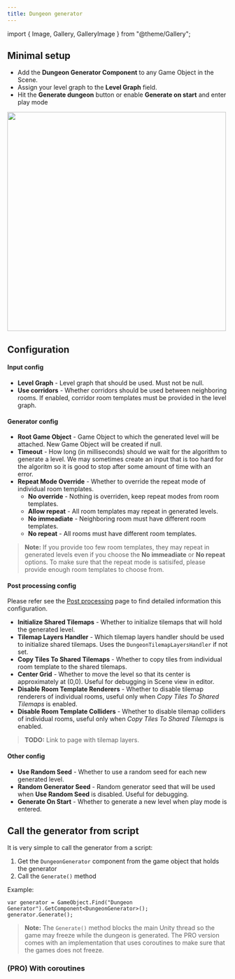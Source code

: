 ```yaml
---
title: Dungeon generator
---
```


import { Image, Gallery, GalleryImage } from "@theme/Gallery";

## Minimal setup

- Add the **Dungeon Generator Component** to any Game Object in the Scene.
- Assign your level graph to the **Level Graph** field.
- Hit the **Generate dungeon** button or enable **Generate on start** and enter play mode

<Image src="img/v2/generators/dungeon_generator_inspector.png" caption="Dungeon generator runner" width="500px" />

## Configuration

#### Input config

- **Level Graph** - Level graph that should be used. Must not be null.
- **Use corridors** - Whether corridors should be used between neighboring rooms. If enabled, corridor room templates must be provided in the level graph.

#### Generator config

- **Root Game Object** - Game Object to which the generated level will be attached. New Game Object will be created if null.
- **Timeout** - How long (in milliseconds) should we wait for the algorithm to generate a level. We may sometimes create an input that is too hard for the algoritm so it is good to stop after some amount of time with an error.
- **Repeat Mode Override** - Whether to override the repeat mode of individual room templates.
    - **No override** - Nothing is overriden, keep repeat modes from room templates.
    - **Allow repeat** - All room templates may repeat in generated levels.
    - **No immeadiate** - Neighboring room must have different room templates.
    - **No repeat** - All rooms must have different room templates.

> **Note:** If you provide too few room templates, they may repeat in generated levels even if you choose the **No immeadiate** or **No repeat** options. To make sure that the repeat mode is satisifed, please provide enough room templates to choose from.

#### Post processing config

Please refer see the [Post processing](../generators/post-process) page to find detailed information this configuration.

- **Initialize Shared Tilemaps** - Whether to initialize tilemaps that will hold the generated level.
- **Tilemap Layers Handler** - Which tilemap layers handler should be used to initialize shared tilemaps. Uses the `DungeonTilemapLayersHandler` if not set.
- **Copy Tiles To Shared Tilemaps** - Whether to copy tiles from individual room template to the shared tilemaps.
- **Center Grid** - Whether to move the level so that its center is approximately at (0,0). Useful for debugging in Scene view in editor.
- **Disable Room Template Renderers** - Whether to disable tilemap renderers of individual rooms, useful only when *Copy Tiles To Shared Tilemaps* is enabled.
- **Disable Room Template Colliders** - Whether to disable tilemap colliders of individual rooms, useful only when *Copy Tiles To Shared Tilemaps* is enabled.

> **TODO:** Link to page with tilemap layers.

#### Other config

- **Use Random Seed** - Whether to use a random seed for each new generated level. 
- **Random Generator Seed** - Random generator seed that will be used when **Use Random Seed** is disabled. Useful for debugging.
- **Generate On Start** - Whether to generate a new level when play mode is entered.

## Call the generator from script

It is very simple to call the generator from a script:

1. Get the `DungeonGenerator` component from the game object that holds the generator
2. Call the `Generate()` method

Example:

    var generator = GameObject.Find("Dungeon Generator").GetComponent<DungeonGenerator>();
    generator.Generate();

> **Note:** The `Generate()` method blocks the main Unity thread so the game may freeze while the dungeon is generated. The PRO version comes with an implementation that uses coroutines to make sure that the games does not freeze.

### (PRO) With coroutines
